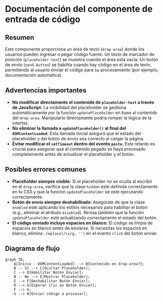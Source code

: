 # Documentación del componente de entrada de código

## Resumen

Este componente proporciona un área de texto (`drop-area`) donde los usuarios pueden ingresar o pegar código fuente.  Un texto de marcador de posición (`placeholder-text`) se muestra cuando el área está vacía. Un botón de envío (`send-button`) se habilita cuando hay código en el área de texto, permitiendo al usuario enviar el código para su procesamiento (por ejemplo, documentación automática).

## Advertencias importantes

* **No modificar directamente el contenido de `placeholder-text` a través de JavaScript.**  La visibilidad del placeholder se gestiona automáticamente por la función `updatePlaceholder` en base al contenido del `drop-area`.  Manipularlo directamente podría romper la lógica de la interfaz.
* **No eliminar la llamada a `updatePlaceholder()` al final del `DOMContentLoaded`.** Esta llamada inicial asegura que el estado del placeholder y del botón de envío sea correcto al cargar la página.
* **Evitar modificar el `setTimeout` dentro del evento `paste`.**  Este retardo es crucial para asegurar que el contenido pegado se haya procesado completamente antes de actualizar el placeholder y el botón.

## Posibles errores comunes

* **Placeholder siempre visible:** Si el placeholder no se oculta al escribir en el `drop-area`, verifica que la clase `hidden` esté definida correctamente en tu CSS y que la función `updatePlaceholder` se esté ejecutando correctamente.
* **Botón de envío siempre deshabilitado:**  Asegúrate de que la clase `enabled` esté aplicando los estilos necesarios para habilitar el botón (e.g., eliminar el atributo `disabled`).  Revisa también que la función `updatePlaceholder` esté actualizando correctamente el estado del botón.
* **El código enviado incluye espacios en blanco:** El código se limpia de espacios en blanco antes de enviarse. Si necesitas los espacios en blanco, elimina `.replace(/\s/g, '')`  en el evento `click` del botón enviar.

## Diagrama de flujo

```mermaid
graph TD;
    A[Inicio - DOMContentLoaded] --> B{Contenido en drop-area?};
    B -- Sí --> C[Ocultar Placeholder];
    C --> D[Habilitar Botón Enviar];
    B -- No --> E[Mostrar Placeholder];
    E --> F[Deshabilitar Botón Enviar];
    D --> G[Esperar clic en Botón Enviar];
    F --> G;
    G --> H[Enviar código a procesar];
